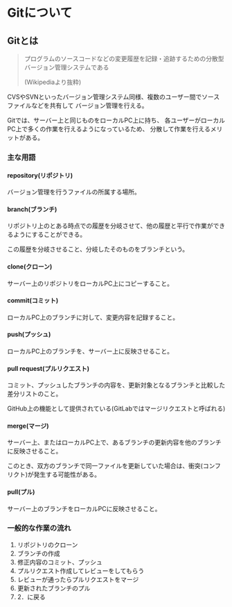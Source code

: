 # Gitについて

## Gitとは

>プログラムのソースコードなどの変更履歴を記録・追跡するための分散型バージョン管理システムである
>
>(Wikipediaより抜粋)

CVSやSVNといったバージョン管理システム同様、複数のユーザー間でソースファイルなどを共有して
バージョン管理を行える。

Gitでは、サーバー上と同じものをローカルPC上に持ち、
各ユーザーがローカルPC上で多くの作業を行えるようになっているため、
分散して作業を行えるメリットがある。

### 主な用語

#### repository(リポジトリ)
バージョン管理を行うファイルの所属する場所。

#### branch(ブランチ)
リポジトリ上のとある時点での履歴を分岐させて、他の履歴と平行で作業ができるようにすることができる。

この履歴を分岐させること、分岐したそのものをブランチという。

#### clone(クローン)
サーバー上のリポジトリをローカルPC上にコピーすること。

#### commit(コミット)
ローカルPC上のブランチに対して、変更内容を記録すること。

#### push(プッシュ)
ローカルPC上のブランチを、サーバー上に反映させること。

#### pull request(プルリクエスト)
コミット、プッシュしたブランチの内容を、更新対象となるブランチと比較した差分リストのこと。

GitHub上の機能として提供されている(GitLabではマージリクエストと呼ばれる)

#### merge(マージ)
サーバー上、またはローカルPC上で、あるブランチの更新内容を他のブランチに反映させること。

このとき、双方のブランチで同一ファイルを更新していた場合は、衝突(コンフリクト)が発生する可能性がある。

#### pull(プル)
サーバー上のブランチをローカルPCに反映させること。

### 一般的な作業の流れ

1. リポジトリのクローン
1. ブランチの作成
1. 修正内容のコミット、プッシュ
1. プルリクエスト作成してレビューをしてもらう
1. レビューが通ったらプルリクエストをマージ
1. 更新されたブランチのプル
1. 2．に戻る




